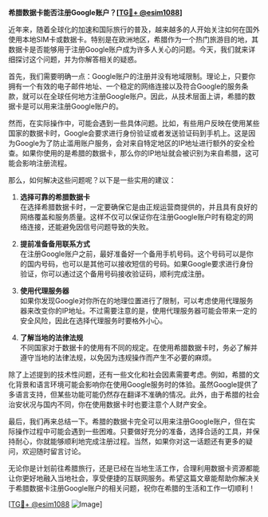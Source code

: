 **希腊数据卡能否注册Google账户？[[TG💪+ @esim1088](https://t.me/s/esim1088)]**

近年来，随着全球化的加速和国际旅行的普及，越来越多的人开始关注如何在国外使用本地SIM卡或数据卡。特别是在欧洲地区，希腊作为一个热门旅游目的地，其数据卡是否能够用于注册Google账户成为许多人关心的问题。今天，我们就来详细探讨这个问题，并为你解答相关的疑惑。

首先，我们需要明确一点：Google账户的注册并没有地域限制。理论上，只要你拥有一个有效的电子邮件地址、一个稳定的网络连接以及符合Google的服务条款，就可以在全球任何地方注册Google账户。因此，从技术层面上讲，希腊的数据卡是可以用来注册Google账户的。

然而，在实际操作中，可能会遇到一些具体问题。比如，有些用户反映在使用某些国家的数据卡时，Google会要求进行身份验证或者发送验证码到手机上。这是因为Google为了防止滥用账户服务，会对来自特定地区的IP地址进行额外的安全检查。如果你使用的是希腊的数据卡，那么你的IP地址就会被识别为来自希腊，这可能会影响注册流程。

那么，如何解决这些问题呢？以下是一些实用的建议：

1. **选择可靠的希腊数据卡**  
   在选择希腊数据卡时，一定要确保它是由正规运营商提供的，并且具有良好的网络覆盖和服务质量。这样不仅可以保证你在注册Google账户时有稳定的网络连接，还能避免因信号问题导致的失败。

2. **提前准备备用联系方式**  
   在注册Google账户之前，最好准备好一个备用手机号码。这个号码可以是你的国内号码，也可以是其他可以接收短信的号码。如果Google要求进行身份验证，你可以通过这个备用号码接收验证码，顺利完成注册。

3. **使用代理服务器**  
   如果你发现Google对你所在的地理位置进行了限制，可以考虑使用代理服务器来改变你的IP地址。不过需要注意的是，使用代理服务器可能会带来一定的安全风险，因此在选择代理服务时要格外小心。

4. **了解当地的法律法规**  
   不同国家对于数据卡的使用有不同的规定。在使用希腊数据卡时，务必了解并遵守当地的法律法规，以免因为违规操作而产生不必要的麻烦。

除了上述提到的技术性问题，还有一些文化和社会因素需要考虑。例如，希腊的文化背景和语言环境可能会影响你在使用Google服务时的体验。虽然Google提供了多语言支持，但某些功能可能仍然存在翻译不准确的情况。此外，由于希腊的社会治安状况与国内不同，你在使用数据卡时也要注意个人财产安全。

最后，我们再来总结一下。希腊的数据卡完全可以用来注册Google账户，但在实际操作过程中可能会遇到一些困难。只要做好充分的准备，选择合适的工具，并保持耐心，你就能够顺利地完成注册过程。当然，如果你对这一话题还有更多的疑问，欢迎随时留言讨论。

无论你是计划前往希腊旅行，还是已经在当地生活工作，合理利用数据卡资源都能让你更好地融入当地社会，享受便捷的互联网服务。希望这篇文章能帮助你解决关于希腊数据卡注册Google账户的相关问题，祝你在希腊的生活和工作一切顺利！

[[TG💪+ @esim1088](https://t.me/s/esim1088) ![Image](https://i.postimg.cc/4NQfJmqS/Snipaste-2025-05-13-00-14-12.png)]